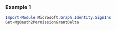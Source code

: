 ### Example 1
```powershell
Import-Module Microsoft.Graph.Identity.SignIns
Get-MgOauth2PermissionGrantDelta
```
